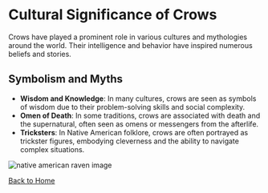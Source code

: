 # Cultural Significance of Crows

Crows have played a prominent role in various cultures and mythologies around the world. Their intelligence and behavior have inspired numerous beliefs and stories.

## Symbolism and Myths
- **Wisdom and Knowledge**: In many cultures, crows are seen as symbols of wisdom due to their problem-solving skills and social complexity.
- **Omen of Death**: In some traditions, crows are associated with death and the supernatural, often seen as omens or messengers from the afterlife.
- **Tricksters**: In Native American folklore, crows are often portrayed as trickster figures, embodying cleverness and the ability to navigate complex situations.

![native american raven image](https://github.com/user-attachments/assets/b83b7fb9-7c11-41a5-a81f-66de3c5b338b)

[Back to Home](README.md)
